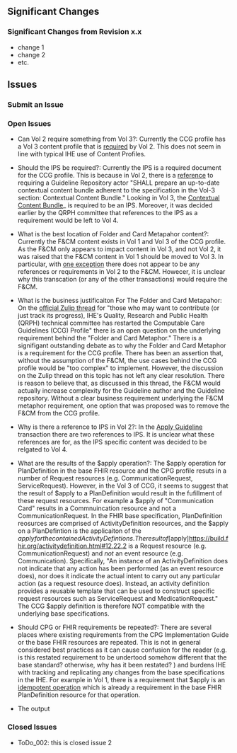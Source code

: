 
## Significant Changes

### Significant Changes from Revision x.x

- change 1
- change 2
- etc.

## Issues

### Submit an Issue

### Open Issues

- Can Vol 2 require something from Vol 3?:  Currently the CCG profile has a Vol 3 content profile that is [required](https://build.fhir.org/ig/IHE/QRPH.CCG/CCG_v2_x4.html#expected-actions---initiator)  by Vol 2.   This does not seem in line with typical IHE use of Content Profiles.

- Should the IPS be required?:  Currently the IPS is a required document for the CCG profile.  This is because in Vol 2, there is a [reference](https://build.fhir.org/ig/IHE/QRPH.CCG/CCG_v2_x4.html#expected-actions---initiator) to requiring a Guideline Repository actor "SHALL prepare an up-to-date contextual content bundle adherent to the specification in the Vol-3 section: Contextual Content Bundle."  Looking in Vol 3, the [Contextual Content Bundle](https://build.fhir.org/ig/IHE/QRPH.CCG/CCG_v3_launch.html#contextual-content-data-in-bundle)_ is required to be an IPS.   Moreover, it was decided earlier by the QRPH committee that references to the IPS as a requirement would be left to Vol 4.

- What is the best location of Folder and Card Metapahor content?:  Currently the F&CM content exists in Vol 1 and Vol 3 of the CCG profile.  As the F&CM only appears to impact content in Vol 3, and not Vol 2, it was raised that the F&CM content in Vol 1 should be moved to Vol 3.  In particular, with [one exception](https://build.fhir.org/ig/IHE/QRPH.CCG/CCG_v2_x4.html#expected-actions---initiator) there does not appear to be any references or requirements in Vol 2 to the F&CM.   Howecer, it is unclear why this transcation (or any of the other transactions) would require the F&CM.  

- What is the business justificaiton For The Folder and Card Metapahor: On the [official Zulip thread](https://chat.fhir.org/#narrow/channel/179223-ihe/topic/IHE.20CCG.20Profile.20work.20stream/near/412254666) for "those who may want to contribute (or just track its progress), IHE's Quality, Research and Public Health (QRPH) technical committee has restarted the Computable Care Guidelines (CCG) Profile" there is an open question on the underlying requirement behind the "Folder and Card Metaphor."  There is a signifigant outstanding debate as to why the Folder and Card Metaphor is a requirement for the CCG profile.   There has been an assertion that, without the assumption of the F&CM, the use cases behind the CCG profile would be "too complex" to implement.  However, the discussion on the Zulip thread on this topic has not left any clear resolution.   There is reason to believe that, as discussed in this thread, the F&CM would actually increase complexity for the Guideline author and the Guideline repository.   Without a clear business requirement underlying the F&CM metaphor requirement, one option that was proposed was to remove the F&CM from the CCG profile.   
  
- Why is there a reference to IPS in Vol 2?:  In the [Apply Guideline](https://build.fhir.org/ig/IHE/QRPH.CCG/CCG_v2_x4.html) transaction there are two references to IPS.  It is unclear what these references are for, as the IPS specific content was decided to be relgated to Vol 4.

- What are the results of the $apply operation?: The $apply operation for PlanDefinition in the base FHIR resource and the CPG profile resuts in a number of Request resources (e.g. CommunicationRequest, ServiceRequest).  However, in the Vol 3 of CCG, it seems to suggest that the result of $apply to a PlanDefinition would result in the fufillment of these request resources. For example a $apply of "Communication Card" results in a Commnuincation resource and not a CommunicationRequest.  In the FHIR base specification, PlanDefinition reosurces are comprised of ActivityDefinition resources, and the $apply on a PlanDefintion is the applicaiton of the $apply for the contained ActivityDefintions.  The result of [$apply]https://build.fhir.org/activitydefinition.html#12.22.2 is a Request resource (e.g. CommunicationRequest) and *not* an event resource (e.g. Communication).  Specifically, "An instance of an ActivityDefinition does not indicate that any action has been performed (as an event resource does), nor does it indicate the actual intent to carry out any particular action (as a request resource does). Instead, an activity definition provides a reusable template that can be used to construct specific request resources such as ServiceRequest and MedicationRequest."  The CCG $apply definition is therefore NOT compatible with the underlying base specifications. 

- Should CPG or FHIR requirements be repeated?:  There are several places where existing requirements from the CPG Implementation Guide or the base FHIR resources are repeated.  This is not in general considered best practices as it can cause confusion for the reader (e.g. is this restated requirement to be undertood somehow different that the base standard? otherwise, why has it been restated? ) and burdens IHE with tracking and replicating any changes from the base specifications in the IHE.  For example in Vol 1, there is a requirement that $apply is an [idempotent operation](https://build.fhir.org/ig/IHE/QRPH.CCG/CCG_v1_over.html#folder-and-cards-metaphor) which is already a requirement in the base FHIR PlanDefinition resource for that operation.  

- The output 

### Closed Issues

- ToDo_002: this is closed issue 2
